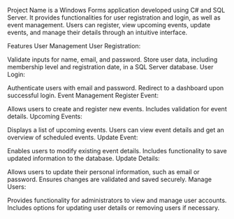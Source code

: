 Project Name is a Windows Forms application developed using C# and SQL Server. It provides functionalities for user registration and login, as well as event management. Users can register, view upcoming events, update events, and manage their details through an intuitive interface.

Features
User Management
User Registration:

Validate inputs for name, email, and password.
Store user data, including membership level and registration date, in a SQL Server database.
User Login:

Authenticate users with email and password.
Redirect to a dashboard upon successful login.
Event Management
Register Event:

Allows users to create and register new events.
Includes validation for event details.
Upcoming Events:

Displays a list of upcoming events.
Users can view event details and get an overview of scheduled events.
Update Event:

Enables users to modify existing event details.
Includes functionality to save updated information to the database.
Update Details:

Allows users to update their personal information, such as email or password.
Ensures changes are validated and saved securely.
Manage Users:

Provides functionality for administrators to view and manage user accounts.
Includes options for updating user details or removing users if necessary.
